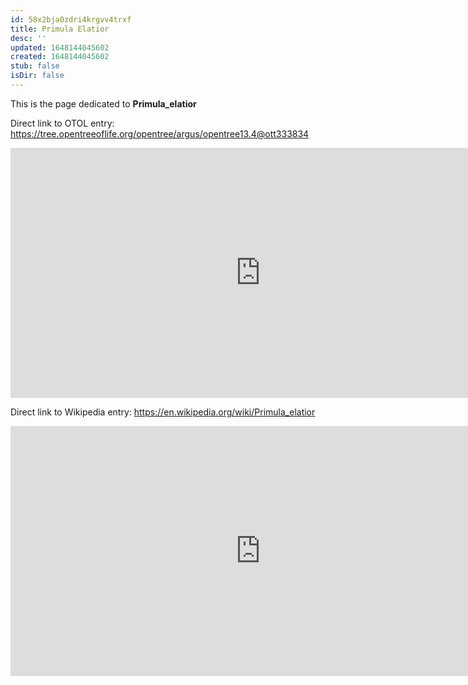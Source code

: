 ```yaml
---
id: 58x2bja0zdri4krgvv4trxf
title: Primula Elatior
desc: ''
updated: 1648144045602
created: 1648144045602
stub: false
isDir: false
---
```

This is the page dedicated to **Primula_elatior**


Direct link to OTOL entry: https://tree.opentreeoflife.org/opentree/argus/opentree13.4@ott333834



<html>
    <body>
    <iframe src="https://tree.opentreeoflife.org/opentree/argus/opentree13.4@ott333834"
    width="800" height="400" frameborder="0" allowfullscreen> </iframe>
    </body>
</html>
    


Direct link to Wikipedia entry: https://en.wikipedia.org/wiki/Primula_elatior



<html>
    <body>
    <iframe src="https://en.wikipedia.org/wiki/Primula_elatior"
    width="800" height="400" frameborder="0" allowfullscreen> </iframe>
    </body>
</html>
    
